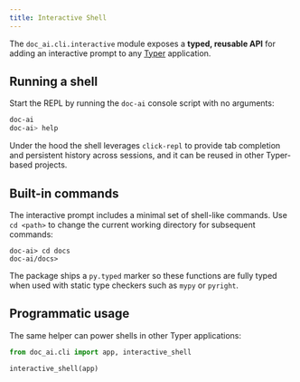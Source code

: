 ```yaml
---
title: Interactive Shell
---
```


The `doc_ai.cli.interactive` module exposes a **typed, reusable API** for adding
an interactive prompt to any [Typer](https://typer.tiangolo.com/) application.

## Running a shell

Start the REPL by running the `doc-ai` console script with no arguments:

```bash
doc-ai
doc-ai> help
```

Under the hood the shell leverages ``click-repl`` to provide tab completion and
persistent history across sessions, and it can be reused in other Typer-based
projects.

## Built-in commands

The interactive prompt includes a minimal set of shell-like commands.
Use ``cd <path>`` to change the current working directory for subsequent
commands:

```
doc-ai> cd docs
doc-ai/docs>
```

The package ships a ``py.typed`` marker so these functions are fully typed when
used with static type checkers such as ``mypy`` or ``pyright``.

## Programmatic usage

The same helper can power shells in other Typer applications:

```python
from doc_ai.cli import app, interactive_shell

interactive_shell(app)
```

